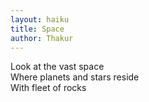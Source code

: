 ```yaml
---
layout: haiku
title: Space
author: Thakur
---
```


Look at the vast space <br>
Where planets and stars reside<br>
With fleet of rocks<br>
